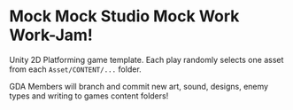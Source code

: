 # Mock Mock Studio Mock Work Work-Jam!

Unity 2D Platforming game template. 
Each play randomly selects one asset from each `Asset/CONTENT/...` folder.

GDA Members will branch and commit new art, sound, designs, enemy types and writing to games content folders!
